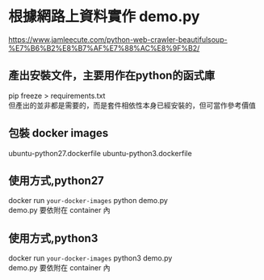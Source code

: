 # 根據網路上資料實作 demo.py

<https://www.jamleecute.com/python-web-crawler-beautifulsoup-%E7%B6%B2%E8%B7%AF%E7%88%AC%E8%9F%B2/>

## 產出安裝文件，主要用作在python的函式庫

pip freeze > requirements.txt   
但產出的並非都是需要的，而是套件相依性本身已經安裝的，但可當作參考價值

## 包裝 docker images

ubuntu-python27.dockerfile
ubuntu-python3.dockerfile

## 使用方式,python27

docker run `your-docker-images` python demo.py   
demo.py 要依附在 container 內   

## 使用方式,python3
docker run `your-docker-images` python3 demo.py   
demo.py 要依附在 container 內   